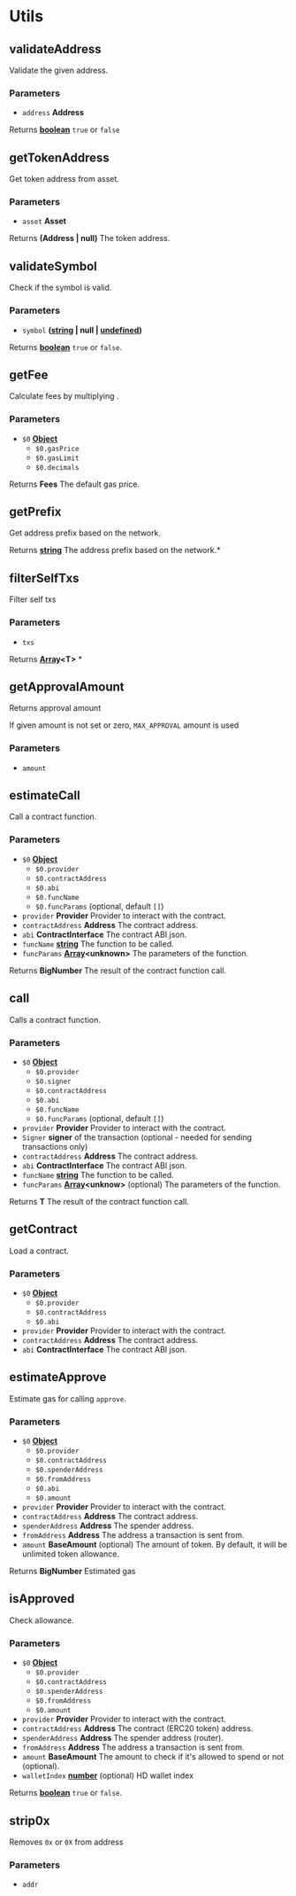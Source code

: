 # Utils

<!-- Generated by documentation.js. Update this documentation by updating the source code. -->

## validateAddress

Validate the given address.

### Parameters

-   `address` **Address** 

Returns **[boolean][1]** `true` or `false`

## getTokenAddress

Get token address from asset.

### Parameters

-   `asset` **Asset** 

Returns **(Address \| null)** The token address.

## validateSymbol

Check if the symbol is valid.

### Parameters

-   `symbol` **([string][2] \| null \| [undefined][3])** 

Returns **[boolean][1]** `true` or `false`.

## getFee

Calculate fees by multiplying .

### Parameters

-   `$0` **[Object][4]** 
    -   `$0.gasPrice`  
    -   `$0.gasLimit`  
    -   `$0.decimals`  

Returns **Fees** The default gas price.

## getPrefix

Get address prefix based on the network.

Returns **[string][2]** The address prefix based on the network.\*

## filterSelfTxs

Filter self txs

### Parameters

-   `txs`  

Returns **[Array][5]&lt;T>** \*

## getApprovalAmount

Returns approval amount

If given amount is not set or zero, `MAX_APPROVAL` amount is used

### Parameters

-   `amount`  

## estimateCall

Call a contract function.

### Parameters

-   `$0` **[Object][4]** 
    -   `$0.provider`  
    -   `$0.contractAddress`  
    -   `$0.abi`  
    -   `$0.funcName`  
    -   `$0.funcParams`   (optional, default `[]`)
-   `provider` **Provider** Provider to interact with the contract.
-   `contractAddress` **Address** The contract address.
-   `abi` **ContractInterface** The contract ABI json.
-   `funcName` **[string][2]** The function to be called.
-   `funcParams` **[Array][5]&lt;unknown>** The parameters of the function.

Returns **BigNumber** The result of the contract function call.

## call

Calls a contract function.

### Parameters

-   `$0` **[Object][4]** 
    -   `$0.provider`  
    -   `$0.signer`  
    -   `$0.contractAddress`  
    -   `$0.abi`  
    -   `$0.funcName`  
    -   `$0.funcParams`   (optional, default `[]`)
-   `provider` **Provider** Provider to interact with the contract.
-   `Signer` **signer** of the transaction (optional - needed for sending transactions only)
-   `contractAddress` **Address** The contract address.
-   `abi` **ContractInterface** The contract ABI json.
-   `funcName` **[string][2]** The function to be called.
-   `funcParams` **[Array][5]&lt;unknow>** (optional) The parameters of the function.

Returns **T** The result of the contract function call.

## getContract

Load a contract.

### Parameters

-   `$0` **[Object][4]** 
    -   `$0.provider`  
    -   `$0.contractAddress`  
    -   `$0.abi`  
-   `provider` **Provider** Provider to interact with the contract.
-   `contractAddress` **Address** The contract address.
-   `abi` **ContractInterface** The contract ABI json.

## estimateApprove

Estimate gas for calling `approve`.

### Parameters

-   `$0` **[Object][4]** 
    -   `$0.provider`  
    -   `$0.contractAddress`  
    -   `$0.spenderAddress`  
    -   `$0.fromAddress`  
    -   `$0.abi`  
    -   `$0.amount`  
-   `provider` **Provider** Provider to interact with the contract.
-   `contractAddress` **Address** The contract address.
-   `spenderAddress` **Address** The spender address.
-   `fromAddress` **Address** The address a transaction is sent from.
-   `amount` **BaseAmount** (optional) The amount of token. By default, it will be unlimited token allowance.

Returns **BigNumber** Estimated gas

## isApproved

Check allowance.

### Parameters

-   `$0` **[Object][4]** 
    -   `$0.provider`  
    -   `$0.contractAddress`  
    -   `$0.spenderAddress`  
    -   `$0.fromAddress`  
    -   `$0.amount`  
-   `provider` **Provider** Provider to interact with the contract.
-   `contractAddress` **Address** The contract (ERC20 token) address.
-   `spenderAddress` **Address** The spender address (router).
-   `fromAddress` **Address** The address a transaction is sent from.
-   `amount` **BaseAmount** The amount to check if it's allowed to spend or not (optional).
-   `walletIndex` **[number][6]** (optional) HD wallet index

Returns **[boolean][1]** `true` or `false`.

## strip0x

Removes `0x` or `0X` from address

### Parameters

-   `addr`  

[1]: https://developer.mozilla.org/docs/Web/JavaScript/Reference/Global_Objects/Boolean

[2]: https://developer.mozilla.org/docs/Web/JavaScript/Reference/Global_Objects/String

[3]: https://developer.mozilla.org/docs/Web/JavaScript/Reference/Global_Objects/undefined

[4]: https://developer.mozilla.org/docs/Web/JavaScript/Reference/Global_Objects/Object

[5]: https://developer.mozilla.org/docs/Web/JavaScript/Reference/Global_Objects/Array

[6]: https://developer.mozilla.org/docs/Web/JavaScript/Reference/Global_Objects/Number
